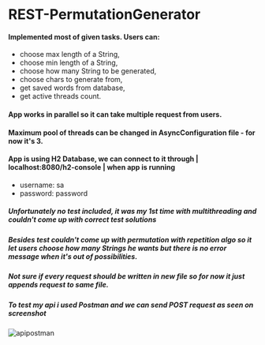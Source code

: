 # REST-PermutationGenerator

#### Implemented most of given tasks. Users can:
  - choose max length of a String,
  - choose min length of a String,
  - choose how many String to be generated,
  - choose chars to generate from,
  - get saved words from database,
  - get active threads count.
  
#### App works in parallel so it can take multiple request from users.
#### Maximum pool of threads can be changed in AsyncConfiguration file - for now it's 3.
#### App is using H2 Database, we can connect to it through | localhost:8080/h2-console | when app is running
  - username: sa
  - password: password
##### Unfortunately no test included, it was my 1st time with multithreading and couldn't come up with correct test solutions
##### Besides test couldn't come up with permutation with repetition algo so it let users choose how many Strings he wants but there is no error message when it's out of possibilities.
##### Not sure if every request should be written in new file so for now it just appends request to same file.
##### To test my api i used Postman and we can send POST request as seen on screenshot
![apipostman](https://user-images.githubusercontent.com/46621470/198575553-2988fea5-5287-4669-a891-a46af490ff80.PNG)
